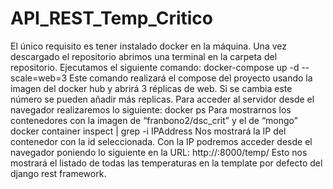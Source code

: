 # API_REST_Temp_Critico
El único requisito es tener instalado docker en la máquina.
Una vez descargado el repositorio abrimos una terminal en la carpeta del repositorio.
Ejecutamos el siguiente comando:
docker-compose up -d --scale=web=3
Este comando realizará el compose del proyecto usando la imagen del docker hub y abrirá 3 réplicas de web.
Si se cambia este número se pueden añadir más replicas.
Para acceder al servidor desde el navegador realizaremos lo siguiente:
docker ps 
Para mostrarnos los contenedores con la imagen de “franbono2/dsc_crit” y el de “mongo”
docker container inspect <CONTAINER ID> | grep -i IPAddress
Nos mostrará la IP del contenedor con la id seleccionada.
Con la IP podremos acceder desde el navegador poniendo lo siguiente en la URL:
http://<IPAddress>:8000/temp/
Esto nos mostrará el listado de todas las temperaturas en la template por defecto del django rest framework.
